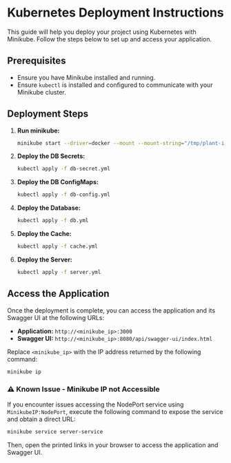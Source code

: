 # Kubernetes Deployment Instructions
This guide will help you deploy your project using Kubernetes with Minikube. Follow the steps below to set up and access your application.

## Prerequisites
- Ensure you have Minikube installed and running.
- Ensure `kubectl` is installed and configured to communicate with your Minikube cluster.

## Deployment Steps
1. **Run minikube:**
   ```sh
   minikube start --driver=docker --mount --mount-string="/tmp/plant-it-data:/mnt/data"
   ```

2. **Deploy the DB Secrets:**
   ```sh
   kubectl apply -f db-secret.yml
   ```

3. **Deploy the DB ConfigMaps:**
   ```sh
   kubectl apply -f db-config.yml
   ```

4. **Deploy the Database:**
   ```sh
   kubectl apply -f db.yml
   ```

5. **Deploy the Cache:**
   ```sh
   kubectl apply -f cache.yml
   ```

6. **Deploy the Server:**
   ```sh
   kubectl apply -f server.yml
   ```

## Access the Application
Once the deployment is complete, you can access the application and its Swagger UI at the following URLs:

- **Application:** `http://<minikube_ip>:3000`
- **Swagger UI:** `http://<minikube_ip>:8080/api/swagger-ui/index.html`

Replace `<minikube_ip>` with the IP address returned by the following command:

```sh
minikube ip
```

### ⚠ Known Issue - Minikube IP not Accessible
If you encounter issues accessing the NodePort service using `MinikubeIP:NodePort`, execute the following command to expose the service and obtain a direct URL:

```sh
minikube service server-service
```

Then, open the printed links in your browser to access the application and Swagger UI.
